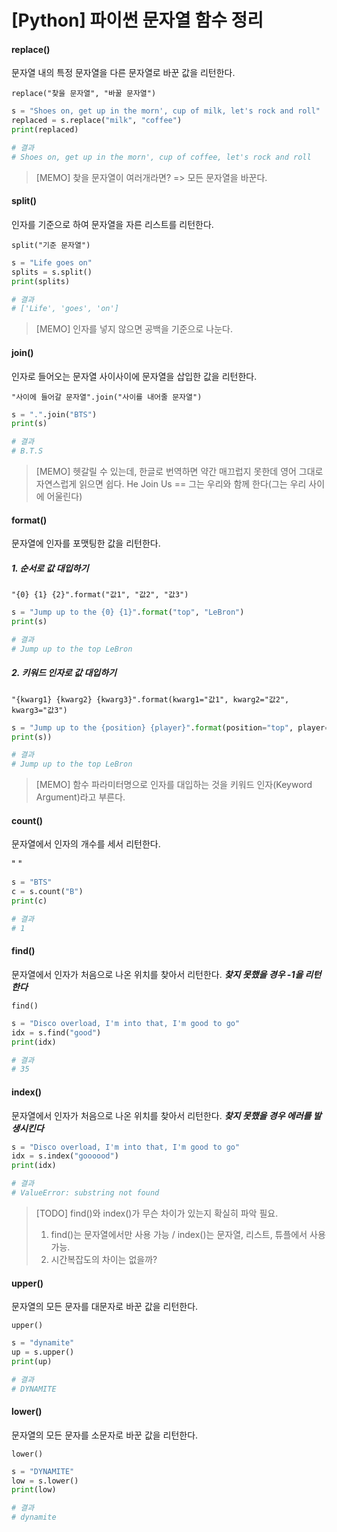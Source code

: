 # [Python] 파이썬 문자열 함수 정리

#### replace()

문자열 내의 특정 문자열을 다른 문자열로 바꾼 값을 리턴한다.

`replace("찾을 문자열", "바꿀 문자열")`

```python
s = "Shoes on, get up in the morn', cup of milk, let's rock and roll"
replaced = s.replace("milk", "coffee")
print(replaced)

# 결과
# Shoes on, get up in the morn', cup of coffee, let's rock and roll
```

> [MEMO]
> 찾을 문자열이 여러개라면?
> => 모든 문자열을 바꾼다.


#### split()

인자를 기준으로 하여 문자열을 자른 리스트를 리턴한다.

`split("기준 문자열")`
```python
s = "Life goes on"
splits = s.split()
print(splits)

# 결과
# ['Life', 'goes', 'on']
```

> [MEMO]
> 인자를 넣지 않으면 공백을 기준으로 나눈다.


#### join()

인자로 들어오는 문자열 사이사이에 문자열을 삽입한 값을 리턴한다.

`"사이에 들어갈 문자열".join("사이를 내어줄 문자열")`

```python
s = ".".join("BTS")
print(s)

# 결과
# B.T.S
```

> [MEMO]
> 헷갈릴 수 있는데, 한글로 번역하면 약간 매끄럽지 못한데 영어 그대로 자연스럽게 읽으면 쉽다.
> He Join Us == 그는 우리와 함께 한다(그는 우리 사이에 어울린다)

#### format()

문자열에 인자를 포맷팅한 값을 리턴한다.

##### 1. 순서로 값 대입하기

`"{0} {1} {2}".format("값1", "값2", "값3")`

```python
s = "Jump up to the {0} {1}".format("top", "LeBron")
print(s)

# 결과
# Jump up to the top LeBron
```

##### 2. 키워드 인자로 값 대입하기

`"{kwarg1} {kwarg2} {kwarg3}".format(kwarg1="값1", kwarg2="값2", kwarg3="값3")`

```python
s = "Jump up to the {position} {player}".format(position="top", player="LeBron")
print(s))

# 결과
# Jump up to the top LeBron
```

> [MEMO]
> 함수 파라미터명으로 인자를 대입하는 것을 키워드 인자(Keyword Argument)라고 부른다.


#### count()

문자열에서 인자의 개수를 세서 리턴한다.

" "

```python
s = "BTS"
c = s.count("B")
print(c)

# 결과
# 1
```


#### find()

문자열에서 인자가 처음으로 나온 위치를 찾아서 리턴한다.
***찾지 못했을 경우 -1을 리턴한다***

`find()`

```python
s = "Disco overload, I'm into that, I'm good to go"
idx = s.find("good")
print(idx)

# 결과
# 35
```


#### index()

문자열에서 인자가 처음으로 나온 위치를 찾아서 리턴한다.
***찾지 못했을 경우 에러를 발생시킨다***

```python
s = "Disco overload, I'm into that, I'm good to go"
idx = s.index("goooood")
print(idx)

# 결과
# ValueError: substring not found
```

> [TODO]
> find()와 index()가 무슨 차이가 있는지 확실히 파악 필요.
> 1) find()는 문자열에서만 사용 가능 / index()는 문자열, 리스트, 튜플에서 사용 가능. 
> 2) 시간복잡도의 차이는 없을까?


#### upper()

문자열의 모든 문자를 대문자로 바꾼 값을 리턴한다.

`upper()`

```python
s = "dynamite"
up = s.upper()
print(up)

# 결과
# DYNAMITE
```

#### lower()

문자열의 모든 문자를 소문자로 바꾼 값을 리턴한다.

`lower()`

```python
s = "DYNAMITE"
low = s.lower()
print(low)

# 결과
# dynamite
```



<!-- 

#### strip()
#### rstrip()
#### lstrip()

-->